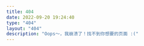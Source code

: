 ```yaml
---
title: 404
date: 2022-09-20 19:24:40
type: "404"
layout: "404"
description: "Oops～，我崩溃了！找不到你想要的页面 :("
---
```

